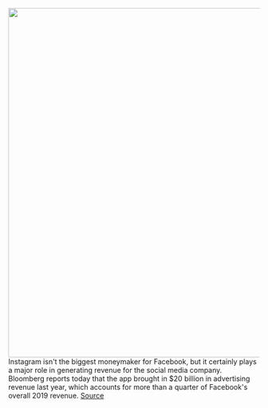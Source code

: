 <img src='https://cdn.vox-cdn.com/thumbor/LVFP29eA0VAmntvfLyPn8AOkfSI=/0x0:2040x1360/1200x800/filters:focal(857x517:1183x843)/cdn.vox-cdn.com/uploads/chorus_image/image/66250215/acastro_190919_1777_instagram_0002.0.0.png' width='700px' /><br/>
Instagram isn't the biggest moneymaker for Facebook, but it certainly plays a major role in generating revenue for the social media company. Bloomberg reports today that the app brought in $20 billion in advertising revenue last year, which accounts for more than a quarter of Facebook's overall 2019 revenue.
<a href='https://www.theverge.com/2020/2/4/21122956/instagram-ad-revenue-earnings-amount-facebook'> Source <a/>